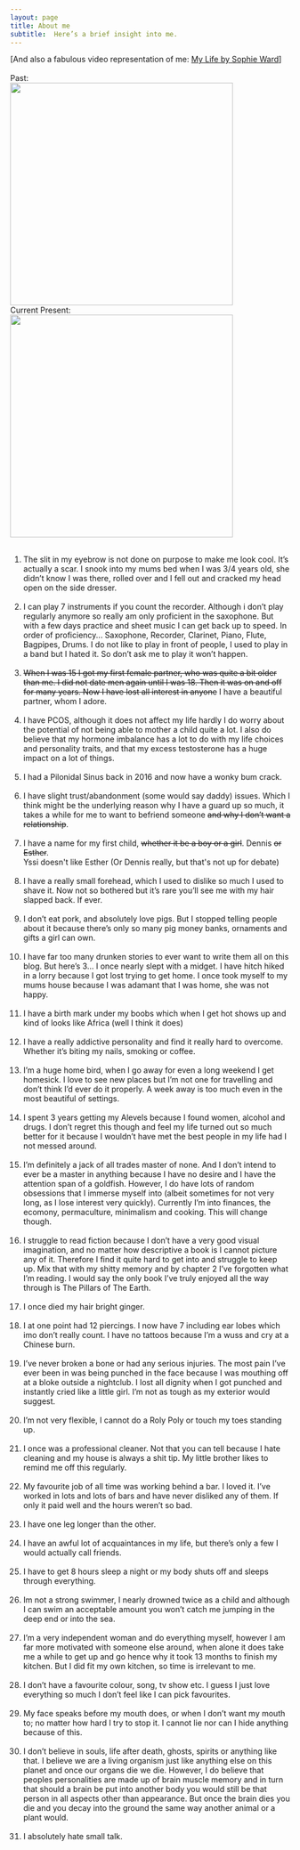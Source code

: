```yaml
---
layout: page
title: About me
subtitle:  Here’s a brief insight into me. 
---
```


<div class="text-center">
[And also a fabulous video representation of me: <a href="{{ site.baseurl }}/MyLifeByMyFavouriteSisterInLaw">My Life by Sophie Ward</a>]
</div><br>

<meta charset="UTF-8">
<div class="text-center">
Past:
  <br/>
  <img src="{{ site.baseurl }}/img/F0256962-BEDF-4086-B66F-14995CE67F29.jpeg" width="400" height="400"/>
</div>
<div class="text-center">
Current Present:
  <br/>
  <img src="{{ site.baseurl }}/img/407624F7-5949-49C3-9824-61836B6B43FF.jpeg" width="400" height="400"/>
</div><br>

1. The slit in my eyebrow is not done on purpose to make me look cool. It’s actually a scar. I snook into my mums bed when I was 3/4 years old, she didn’t know I was there, rolled over and I fell out and cracked my head open on the side dresser. <br><br>
2. I can play 7 instruments if you count the recorder. Although i don’t play regularly anymore so really am only proficient in the saxophone. But with a few days practice and sheet music I can get back up to speed. In order of proficiency... Saxophone, Recorder, Clarinet, Piano, Flute, Bagpipes, Drums. I do not like to play in front of people, I used to play in a band but I hated it. So don’t ask me to play it won’t happen. <br><br>
3. <s>When I was 15 I got my first female partner, who was quite a bit older than me. I did not date men again until I was 18. Then it was on and off for many years. Now I have lost all interest in anyone</s> I have a beautiful partner, whom I adore.<br><br>
4. I have PCOS, although it does not affect my life hardly I do worry about the potential of not being able to mother a child quite a lot. I also do believe that my hormone imbalance has a lot to do with my life choices and personality traits, and that my excess testosterone has a huge impact on a lot of things.<br><br>
5. I had a Pilonidal Sinus back in 2016 and now have a wonky bum crack. <br><br>
6. I have slight trust/abandonment (some would say daddy) issues. Which I think might be the underlying reason why I have a guard up so much, it takes a while for me to want to befriend someone <s>and why I don’t want a relationship</s>. <br><br>
7. I have a name for my first child, <s>whether it be a boy or a girl</s>. Dennis <s>or Esther</s>. <br>Yssi doesn't like Esther (Or Dennis really, but that's not up for debate)<br><br>
8. I have a really small forehead, which I used to dislike so much I used to shave it. Now not so bothered but it’s rare you’ll see me with my hair slapped back. If ever. <br><br>
9. I don’t eat pork, and absolutely love pigs. But I stopped telling people about it because there’s only so many pig money banks, ornaments and gifts a girl can own. <br><br>
10. I have far too many drunken stories to ever want to write them all on this blog. But here’s 3... I once nearly slept with a midget. I have hitch hiked in a lorry because I got lost trying to get home. I once took myself to my mums house because I was adamant that I was home, she was not happy. <br><br>
11. I have a birth mark under my boobs which when I get hot shows up and kind of looks like Africa (well I think it does) <br><br>
12. I have a really addictive personality and find it really hard to overcome. Whether it’s biting my nails, smoking or coffee. <br><br>
13. I’m a huge home bird, when I go away for even a long weekend I get homesick. I love to see new places but I’m not one for travelling and don’t think I’d ever do it properly. A week away is too much even in the most beautiful of settings. <br><br>
14. I spent 3 years getting my Alevels because I found women, alcohol and drugs. I don’t regret this though and feel my life turned out so much better for it because I wouldn’t have met the best people in my life had I not messed around. <br><br>
15. I’m definitely a jack of all trades master of none. And I don’t intend to ever be a master in anything because I have no desire and I have the attention span of a goldfish. However, I do have lots of random obsessions that I immerse myself into (albeit sometimes for not very long, as I lose interest very quickly). Currently I’m into finances, the ecomony, permaculture, minimalism and cooking. This will change though. <br><br>
16. I struggle to read fiction because I don’t have a very good visual imagination, and no matter how descriptive a book is I cannot picture any of it. Therefore I find it quite hard to get into and struggle to keep up. Mix that with my shitty memory and by chapter 2 I’ve forgotten what I’m reading. I would say the only book I’ve truly enjoyed all the way through is The Pillars of The Earth. <br><br>
17. I once died my hair bright ginger. <br><br>
18. I at one point had 12 piercings. I now have 7 including ear lobes which imo don’t really count. I have no tattoos because I’m a wuss and cry at a Chinese burn. <br><br>
19. I’ve never broken a bone or had any serious injuries. The most pain I’ve ever been in was being punched in the face because I was mouthing off at a bloke outside a nightclub. I lost all dignity when I got punched and instantly cried like a little girl. I’m not as tough as my exterior would suggest. <br><br>
20. I’m not very flexible, I cannot do a Roly Poly or touch my toes standing up. <br><br>
21. I once was a professional cleaner. Not that you can tell because I hate cleaning and my house is always a shit tip. My little brother likes to remind me off this regularly.<br><br>
22. My favourite job of all time was working behind a bar. I loved it. I’ve worked in lots and lots of bars and have never disliked any of them. If only it paid well and the hours weren’t so bad. <br><br>
23. I have one leg longer than the other. <br><br>
24. I have an awful lot of acquaintances in my life, but there’s only a few I would actually call friends. <br><br>
25. I have to get 8 hours sleep a night or my body shuts off and sleeps through everything. <br><br>
26. Im not a strong swimmer, I nearly drowned twice as a child and although I can swim an acceptable amount you won’t catch me jumping in the deep end or into the sea. <br><br>
27. I’m a very independent woman and do everything myself, however I am far more motivated with someone else around, when alone it does take me a while to get up and go hence why it took 13 months to finish my kitchen. But I did fit my own kitchen, so time is irrelevant to me.<br><br>
28. I don’t have a favourite colour, song, tv show etc. I guess I just love everything so much I don’t feel like I can pick favourites. <br><br>
29. My face speaks before my mouth does, or when I don’t want my mouth to; no matter how hard I try to stop it. I cannot lie nor can I hide anything because of this. <br><br>
30. I don’t believe in souls, life after death, ghosts, spirits or anything like that. I believe we are a living organism just like anything else on this planet and once our organs die we die. However, I do believe that peoples personalities are made up of brain muscle memory and in turn that should a brain be put into another body you would still be that person in all aspects other than appearance. But once the brain dies you die and you decay into the ground the same way another animal or a plant would. <br><br>
31. I absolutely hate small talk. <br><br>
